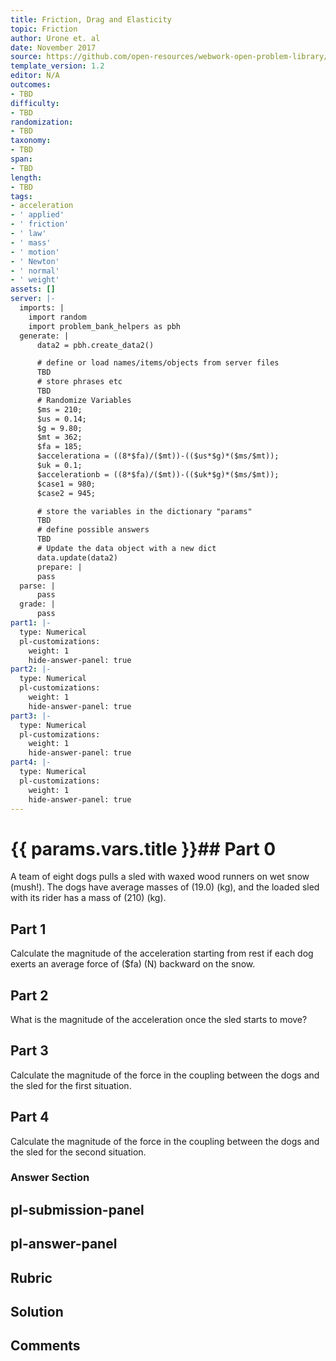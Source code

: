 ```yaml
---
title: Friction, Drag and Elasticity
topic: Friction
author: Urone et. al
date: November 2017
source: https://github.com/open-resources/webwork-open-problem-library/tree/master/Contrib/BrockPhysics/College_Physics_Urone/5.Friction_Drag_and_Elasticity/5-01.Friction/NU_U17_05_01_006.pg
template_version: 1.2
editor: N/A
outcomes:
- TBD
difficulty:
- TBD
randomization:
- TBD
taxonomy:
- TBD
span:
- TBD
length:
- TBD
tags:
- acceleration
- ' applied'
- ' friction'
- ' law'
- ' mass'
- ' motion'
- ' Newton'
- ' normal'
- ' weight'
assets: []
server: |-
  imports: |
    import random
    import problem_bank_helpers as pbh
  generate: |
      data2 = pbh.create_data2()

      # define or load names/items/objects from server files
      TBD
      # store phrases etc
      TBD
      # Randomize Variables
      $ms = 210;
      $us = 0.14;
      $g = 9.80;
      $mt = 362;
      $fa = 185;
      $accelerationa = ((8*$fa)/($mt))-(($us*$g)*($ms/$mt));
      $uk = 0.1;
      $accelerationb = ((8*$fa)/($mt))-(($uk*$g)*($ms/$mt));
      $case1 = 980;
      $case2 = 945;

      # store the variables in the dictionary "params"
      TBD
      # define possible answers
      TBD
      # Update the data object with a new dict
      data.update(data2)
      prepare: |
      pass
  parse: |
      pass
  grade: |
      pass
part1: |-
  type: Numerical
  pl-customizations:
    weight: 1
    hide-answer-panel: true
part2: |-
  type: Numerical
  pl-customizations:
    weight: 1
    hide-answer-panel: true
part3: |-
  type: Numerical
  pl-customizations:
    weight: 1
    hide-answer-panel: true
part4: |-
  type: Numerical
  pl-customizations:
    weight: 1
    hide-answer-panel: true
---
```


# {{ params.vars.title }}## Part 0 
A team of eight dogs pulls a sled with waxed wood runners on wet snow (mush!). The dogs have average masses of (19.0) (kg), and the loaded sled with its rider has a mass of (210) (kg). 
## Part 1 
Calculate the magnitude of the acceleration starting from rest if each dog exerts an average force of ($fa) (N) backward on the snow. 
## Part 2 
What is the magnitude of the acceleration once the sled starts to move? 
## Part 3 
Calculate the magnitude of the force in the coupling between the dogs and the sled for the first situation. 
## Part 4 
Calculate the magnitude of the force in the coupling between the dogs and the sled for the second situation. 


### Answer Section 


## pl-submission-panel 


## pl-answer-panel 


## Rubric 


## Solution 


## Comments 



